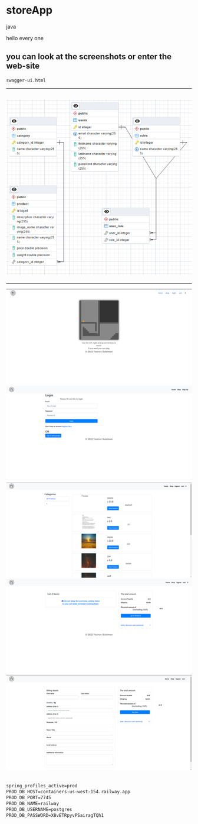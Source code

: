 # storeApp
 java

hello every one

you can look at the screenshots or enter the web-site
---
    swagger-ui.html
---
![img_5.png](img_5.png)
---
---
![img.png](img.png)
![img_1.png](img_1.png)
![img_2.png](img_2.png)
![img_3.png](img_3.png)
![img_4.png](img_4.png)















```properties

spring_profiles_active=prod
PROD_DB_HOST=containers-us-west-154.railway.app
PROD_DB_PORT=7745
PROD_DB_NAME=railway
PROD_DB_USERNAME=postgres
PROD_DB_PASSWORD=X8vETRpyvPSairagTQh1
```